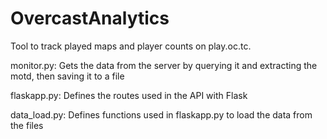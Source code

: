 # OvercastAnalytics
Tool to track played maps and player counts on play.oc.tc.

monitor.py: Gets the data from the server by querying it and extracting the motd, then saving it to a file

flaskapp.py: Defines the routes used in the API with Flask

data_load.py: Defines functions used in flaskapp.py to load the data from the files
